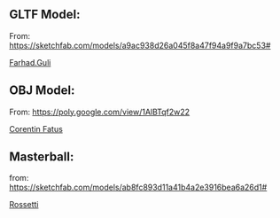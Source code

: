 ## GLTF Model:

From: https://sketchfab.com/models/a9ac938d26a045f8a47f94a9f9a7bc53#

[Farhad.Guli](https://sketchfab.com/farhad.Guli)


## OBJ Model:

From: https://poly.google.com/view/1AlBTqf2w22

[Corentin Fatus](https://poly.google.com/user/fv4EzXRDzji)

## Masterball:

from: https://sketchfab.com/models/ab8fc893d11a41b4a2e3916bea6a26d1#

[Rossetti](https://sketchfab.com/Rossetti)
